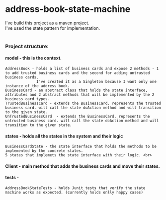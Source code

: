 # address-book-state-machine

I've build this project as a maven project.<br>
I've used the state pattern for implementation.<br>
<br>

### Project structure:

#### model - this is the context. 

	AddressBook - holds a list of business cards and expose 2 methods - 1 to add trusted business cards and the second for adding untrusted business cards.
                  I've created it as a Singleton because I want only one instance of the address book.
    BusinessCard - an abstract class that holds the state interface, attributes and 2 abstract methods that will be implemented by the 2 business card types.
    TrustedBusinessCard - extends the BusinessCard. represents the trusted business card. will call the state doAction method and will transition to the given state.
    UnTrustedBusinessCard  - extends the BusinessCard. represents the untrusted business card. will call the state doAction method and will transition to the given state.

#### states - holds all the states in the system and their logic

    BusinessCardState - the state interface that holds the methods to be implemented by the concrete states. 
    5 states that implemets the state interface with their logic. <br>

#### Client - main method that adds the business cards and move their states.

#### tests - 

    AddressBookStateTests - holds Junit tests that verify the state machine works as expected. (currently holds onlly happy cases)
